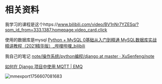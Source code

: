 # 相关资料

我学习的课程是这个https://www.bilibili.com/video/BV1nNr7YZESq/?spm_id_from=333.1387.homepage.video_card.click

使用的数据库是mysql [Python + MySQL 0基础从入门到精通 MySQL数据库实战精讲教程（2021精华版）_哔哩哔哩_bilibili](https://www.bilibili.com/video/BV1B34y1R7in/?spm_id_from=333.1387.search.video_card.click)

我自己的笔记 [note/操作系统/python编程/django at master · XuSenfeng/note](https://github.com/XuSenfeng/note/tree/master/操作系统/python编程/django)

[如何在 Django 项目中使用 MQTT | EMQ](https://www.emqx.com/zh/blog/how-to-use-mqtt-in-django)

![mmexport1756607081683](https://picture-01-1316374204.cos.ap-beijing.myqcloud.com/lenovo-picture/202509101607750.jpg)